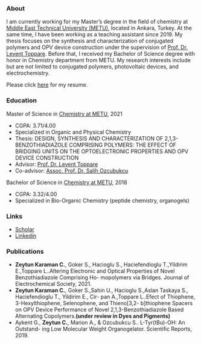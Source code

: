 ### About
I am currently working for my Master’s degree in the field of chemistry at [Middle East Technical University (METU)](https://www.metu.edu.tr/), located in Ankara, Turkey. At the same time, I have been working as a teaching assistant since 2019. My thesis focuses on the synthesis and characterization of conjugated polymers and OPV device construction under the supervision of [Prof. Dr. Levent Toppare](https://www.topparegroup.org/prof-dr-levent-toppare). Before that, I received my Bachelor of Science degree with honor in Chemistry department from METU. My research interests include but are not limited to conjugated polymers, photovoltaic devices, and electrochemistry. 

Please click [here](./Cansu_ZeytunKaraman_CV.pdf) for my resume.

### Education
Master of Science in [Chemistry at METU](http://chem.metu.edu.tr/), 2021
- CGPA: 3.71/4.00
- Specialized in Organic and Physical Chemistry
- Thesis: DESIGN, SYNTHESIS AND CHARACTERIZATION OF 2,1,3-BENZOTHIADIAZOLE COMPRISING POLYMERS: THE EFFECT OF BRIDGING UNITS ON THE OPTOELECTRONIC PROPERTIES AND OPV DEVICE CONSTRUCTION
- Advisor: [Prof. Dr. Levent Toppare](https://www.topparegroup.org/prof-dr-levent-toppare)
- Co-advisor: [Assoc. Prof. Dr. Salih Ozcubukcu](http://peptide.chem.metu.edu.tr/) 

Bachelor of Science in [Chemistry at METU](http://chem.metu.edu.tr/), 2018
- CGPA: 3.32/4.00
- Specialized in Bio-Organic Chemistry (peptide chemistry, organogels)

### Links
- [Scholar](https://scholar.google.com.tr/citations?user=a3M-FyAAAAAJ&hl=en)
- [Linkedin](https://www.linkedin.com/in/cansu-zeytun-karaman/)

### Publications
- **Zeytun Karaman C.**, Goker S., Hacioglu S., Haciefendioglu T.,Yildirim E.,Toppare
L..Altering Electronic and Optical Properties of Novel Benzothiadiazole Comprising Ho-
mopolymers via Bridges. Journal of Electrochemical Society, 2021. 
- **Zeytun Karaman C.**, Goker S.,Sahin U., Hacioglu S.,Aslan Taskaya S., Haciefendioglu T., Yildirim E., Cir-
pan A.,Toppare L..Efect of Thiophene, 3-Hexylthiophene, Selenophene, and Thieno[3,2-
b]thiophene Spacers on OPV Device Performance of Novel 2,1,3-Benzothiadiazole Based
Alternating Copolymers.**(under review in Dyes and Pigments)**
- Aykent G., **Zeytun C.**, Marion A., & Ozcubukcu S.. L-Tyr(tBu)-OH: An Outstand-
ing Low Molecular Weight Organogelator. Scientific Reports, 2019.

